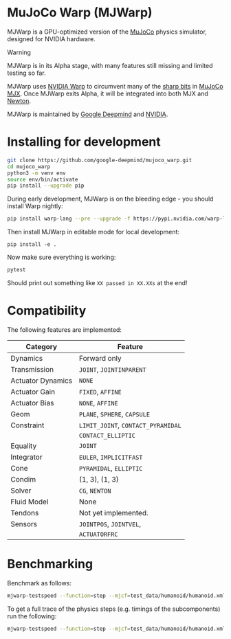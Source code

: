 # MuJoCo Warp (MJWarp)

MJWarp is a GPU-optimized version of the [MuJoCo](https://github.com/google-deepmind/mujoco) physics simulator, designed for NVIDIA hardware.

> [!WARNING]
> MJWarp is in its Alpha stage, with many features still missing and limited testing so far.

MJWarp uses [NVIDIA Warp](https://github.com/NVIDIA/warp) to circumvent many of the [sharp bits](https://mujoco.readthedocs.io/en/stable/mjx.html#mjx-the-sharp-bits) in [MuJoCo MJX](https://mujoco.readthedocs.io/en/stable/mjx.html#). Once MJWarp exits Alpha, it will be integrated into both MJX and [Newton](https://developer.nvidia.com/blog/announcing-newton-an-open-source-physics-engine-for-robotics-simulation).

MJWarp is maintained by [Google Deepmind](https://deepmind.google/) and [NVIDIA](https://www.nvidia.com/).

# Installing for development

```bash
git clone https://github.com/google-deepmind/mujoco_warp.git
cd mujoco_warp
python3 -m venv env
source env/bin/activate
pip install --upgrade pip
```

During early development, MJWarp is on the bleeding edge - you should install Warp nightly:

```bash
pip install warp-lang --pre --upgrade -f https://pypi.nvidia.com/warp-lang/
```

Then install MJWarp in editable mode for local development:

```
pip install -e .
```

Now make sure everything is working:

```bash
pytest
```

Should print out something like `XX passed in XX.XXs` at the end!

# Compatibility

The following features are implemented:

| Category          | Feature                            |
| ----------------- | ---------------------------------- |
| Dynamics          | Forward only                       |
| Transmission      | `JOINT`, `JOINTINPARENT`           |
| Actuator Dynamics | `NONE`                             |
| Actuator Gain     | `FIXED`, `AFFINE`                  |
| Actuator Bias     | `NONE`, `AFFINE`                   |
| Geom              | `PLANE`, `SPHERE`, `CAPSULE`       |
| Constraint        | `LIMIT_JOINT`, `CONTACT_PYRAMIDAL` |
|                   | `CONTACT_ELLIPTIC`                 |
| Equality          | `JOINT`                            |
| Integrator        | `EULER`, `IMPLICITFAST`            |
| Cone              | `PYRAMIDAL`, `ELLIPTIC`            |
| Condim            | (1, 3), (1, 3)                     |
| Solver            | `CG`, `NEWTON`                     |
| Fluid Model       | None                               |
| Tendons           | Not yet implemented.               |
| Sensors           | `JOINTPOS`, `JOINTVEL`,            |
|                   | `ACTUATORFRC`                      |

# Benchmarking

Benchmark as follows:

```bash
mjwarp-testspeed --function=step --mjcf=test_data/humanoid/humanoid.xml --batch_size=8192
```

To get a full trace of the physics steps (e.g. timings of the subcomponents) run the following:

```bash
mjwarp-testspeed --function=step --mjcf=test_data/humanoid/humanoid.xml --batch_size=8192 --event_trace=True
```

